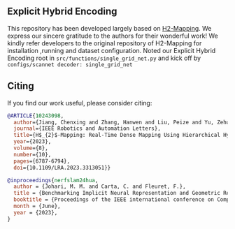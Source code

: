 
## Explicit Hybrid Encoding

This repository has been developed largely based on [H2-Mapping](https://github.com/SYSU-STAR/H2-Mapping). We express our sincere gratitude to the authors for their wonderful work! We kindly refer developers to the original repository of H2-Mapping for installation ,running and dataset configuration. Noted our Explicit Hybrid Encoding root in `src/functions/single_grid_net.py` and kick off by `configs/scannet decoder: single_grid_net`



## Citing

If you find our work useful, please consider citing:

```BibTeX
@ARTICLE{10243098,
  author={Jiang, Chenxing and Zhang, Hanwen and Liu, Peize and Yu, Zehuan and Cheng, Hui and Zhou, Boyu and Shen, Shaojie},
  journal={IEEE Robotics and Automation Letters}, 
  title={H$_{2}$-Mapping: Real-Time Dense Mapping Using Hierarchical Hybrid Representation}, 
  year={2023},
  volume={8},
  number={10},
  pages={6787-6794},
  doi={10.1109/LRA.2023.3313051}}

@inproceedings{nerfslam24hua,
  author = {Johari, M. M. and Carta, C. and Fleuret, F.},
  title = {Benchmarking Implicit Neural Representation and Geometric Rendering in Real-Time RGB-D SLAM},
  booktitle = {Proceedings of the IEEE international conference on Computer Vision and Pattern Recognition (CVPR)},
  month = {June},
  year = {2023},
}
```

